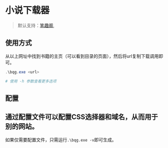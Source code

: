 # 小说下载器

> 默认支持：[笔趣阁](https://www.biquduo.com/),

## 使用方式

从以上网址中找到书籍的主页（可以看到目录的页面），然后将url复制下载调用即可。

```powershell
.\bqg.exe <url>

# 使用 -h 参数查看更多选项
```

## 配置

通过配置文件可以配置CSS选择器和域名，从而用于别的网站。
---
如果仅需要配置文件，只需运行`.\bqg.exe -v`即可生成。

